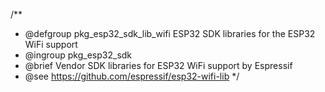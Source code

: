 /**
 * @defgroup pkg_esp32_sdk_lib_wifi  ESP32 SDK libraries for the ESP32 WiFi support
 * @ingroup  pkg_esp32_sdk
 * @brief    Vendor SDK libraries for ESP32 WiFi support by Espressif
 * @see      https://github.com/espressif/esp32-wifi-lib
 */
